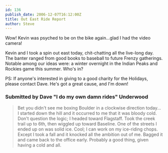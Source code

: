 ```yaml
---
id: 136
publish_date: 2006-12-07T16:12:00Z
title: Out East Ride Report
author: Steve
---
```

  
Wow! Kevin was psyched to be on the bike again...glad I had the video camera!

Kevin and I took a spin out east today, chit-chatting all the live-long day. The banter ranged from good books to baseball to future Frenzy gatherings. Notable among our ideas were: a winter overnight in the Indian Peaks and Rockies game this summer. Who's in?

PS: If anyone's interested in giving to a good charity for the Holidays, please contact Dave. He's got a great cause, and I'm down!

### Submitted by Dave "I do my own damn rides" Underwood

> Bet you didn't see me boxing Boulder in a clockwise direction today... I started down the hill and it occurred to me that it was bloody cold. Don't question the logic; I headed toward Flagstaff. Took the creek trail up to 6th, then wiggled up toward Baseline. One of the streets I ended up on was solid ice. Cool; I can work on my ice-riding chops. Except I took a fall and it knocked all the ambition out of me. Bagged it and came back to the office early. Probably a good thing, given having a cold and all.